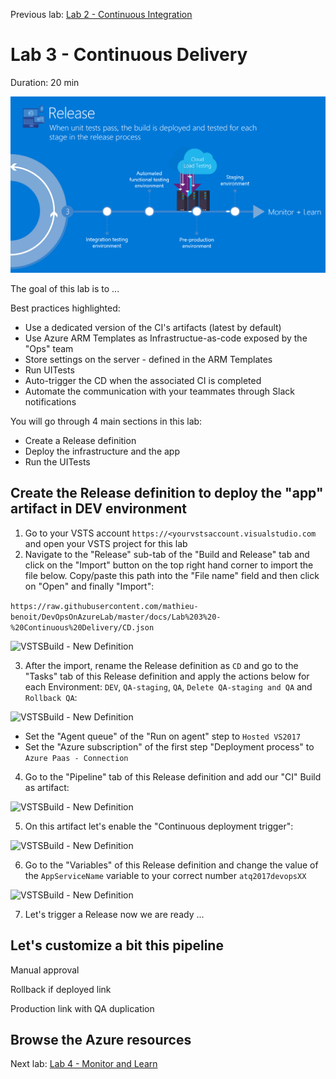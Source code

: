 Previous lab: [Lab 2 - Continuous Integration](../Lab%202%20-%20Continuous%20Integration/README.md)

# Lab 3 - Continuous Delivery

Duration: 20 min

![Delivery - Overview](./imgs/Delivery-Overview.PNG)

The goal of this lab is to ... 

Best practices highlighted:

- Use a dedicated version of the CI's artifacts (latest by default)
- Use Azure ARM Templates as Infrastructue-as-code exposed by the "Ops" team
- Store settings on the server - defined in the ARM Templates
- Run UITests
- Auto-trigger the CD when the associated CI is completed
- Automate the communication with your teammates through Slack notifications

You will go through 4 main sections in this lab:

- Create a Release definition
- Deploy the infrastructure and the app
- Run the UITests

## Create the Release definition to deploy the "app" artifact in DEV environment

1. Go to your VSTS account `https://<yourvstsaccount.visualstudio.com` and open your VSTS project for this lab
2. Navigate to the "Release" sub-tab of the "Build and Release" tab and click on the "Import" button on the top right hand corner to import the file below. Copy/paste this path into the "File name" field and then click on "Open" and finally "Import":

`
https://raw.githubusercontent.com/mathieu-benoit/DevOpsOnAzureLab/master/docs/Lab%203%20-%20Continuous%20Delivery/CD.json
`

![VSTSBuild - New Definition](./imgs/VSTSBuild-NewDefinition.PNG)

3. After the import, rename the Release definition as `CD` and go to the "Tasks" tab of this Release definition and apply the actions below for each Environment: `DEV`, `QA-staging`, `QA`, `Delete QA-staging and QA` and `Rollback QA`:

![VSTSBuild - New Definition](./imgs/VSTSBuild-NewDefinition.PNG)

- Set the "Agent queue" of the "Run on agent" step to `Hosted VS2017`
- Set the "Azure subscription" of the first step "Deployment process" to `Azure Paas - Connection`

4. Go to the "Pipeline" tab of this Release definition and add our "CI" Build as artifact:

![VSTSBuild - New Definition](./imgs/VSTSBuild-NewDefinition.PNG)

5. On this artifact let's enable the "Continuous deployment trigger":

![VSTSBuild - New Definition](./imgs/VSTSBuild-NewDefinition.PNG)

6. Go to the "Variables" of this Release definition and change the value of the `AppServiceName` variable to your correct number `atq2017devopsXX`

![VSTSBuild - New Definition](./imgs/VSTSBuild-NewDefinition.PNG)

7. Let's trigger a Release now we are ready ...

## Let's customize a bit this pipeline

Manual approval

Rollback if deployed link

Production link with QA duplication

## Browse the Azure resources

Next lab: [Lab 4 - Monitor and Learn](../Lab%204%20-%20Monitor%20and%20Learn/README.md)